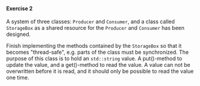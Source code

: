 #### Exercise 2

A system of three classes: `Producer` and `Consumer`, and a class called `StorageBox` 
as a shared resource for the `Producer` and `Consumer` has been designed.

Finish implementing the methods contained by the `StorageBox` so that it becomes "thread-safe", 
e.g. parts of the class must be synchronized. 
The purpose of this class is to hold an `std::string` value. 
A put()-method to update the value, and a get()-method to read the value. 
A value can not be overwritten before it is read, and it should only be possible to read the value one time.
